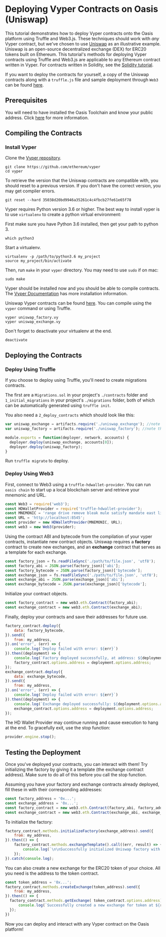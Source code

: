 # Deploying Vyper Contracts on Oasis (Uniswap)

This tutorial demonstrates how to deploy Vyper contracts onto the Oasis platform using Truffle and Web3.js. 
These techniques should work with _any_ Vyper contract, but we've chosen to use [Uniswap](https://uniswap.io/) as an illustrative example.
Uniswap is an open-source decentralized exchange (DEX) for ERC20 tokens built on Ethereum. 
This tutorial's methods for deploying Vyper contracts using Truffle and Web3.js are applicable to any Ethereum contract written in Vyper.
For contracts written in Solidity, see the [Solidity tutorial](./deploy-solidity.md).

If you want to deploy the contracts for yourself, a copy of the Uniswap contracts along with a `truffle.js` file and sample deployment through `Web3` can be found [here](https://github.com/oasislabs/uniswap).

## Prerequisites

You will need to have installed the Oasis Toolchain and know your public address. Click [here](./deploy-solidity.md#prerequisites) for more information.

## Compiling the Contracts

### Install Vyper

Clone the [Vyper repository](https://github.com/ethereum/vyper).
```
git clone https://github.com/ethereum/vyper
cd vyper
```
To retrieve the version that the Uniswap contracts are compatible with, you should reset to a previous version. If you don't have the correct version, you may get compiler errors.
```
git reset --hard 35038d20bd9946a35261c4c4fbcb27fe61e65f78
```

Vyper requires Python version 3.6 or higher. The best way to install vyper is to use `virtualenv` to create a python virtual environment:

First make sure you have Python 3.6 installed, then get your path to python 3.
```
which python3
```
Start a virtualenv.
```
virtualenv -p /path/to/python3.6 my_project
source my_project/bin/activate
```
Then, run `make` in your `vyper` directory. You may need to use `sudo` if on mac:
```
sudo make
```
Vyper should be installed now and you should be able to compile contracts.
The [Vyper Documentation](https://vyper.readthedocs.io/en/latest/installing-vyper.html) has more installation information.

Uniswap Vyper contracts can be found [here](https://github.com/Uniswap/contracts-vyper).
You can compile using the `vyper` command or using Truffle.

```
vyper uniswap_factory.vy
vyper uniswap_exchange.vy
```

Don't forget to deactivate your virtualenv at the end.

```
deactivate
```

## Deploying the Contracts

### Deploy Using Truffle

If you choose to deploy using Truffle, you'll need to create migrations contracts.

The first are a `Migrations.sol` in your project's `./contracts` folder and `1_initial_migrations` in your project's `./migrations` folder, both of which can be automatically generated using `truffle init`.

You also need a `2_deploy_contracts` which should look like this:
```js
var uniswap_exchange = artifacts.require('./uniswap_exchange'); //note there is no '.vy'
var uniswap_factory = artifacts.require('./uniswap_factory'); //note there is no '.vy'

module.exports = function(deployer, network, accounts) {
  deployer.deploy(uniswap_exchange, accounts[0]);
  deployer.deploy(uniswap_factory);
}
```
Run `truffle migrate` to deploy.

### Deploy Using Web3

First, connect to Web3 using a `truffle-hdwallet-provider`. You can run `oasis chain` to start up a local blockchain server and retrieve your mnemonic and URL.

```js
const Web3 = require('web3');
const HDWalletProvider = require('truffle-hdwallet-provider');
const MNEMONIC = 'range drive remove bleak mule satisfy mandate east lion minimum unfold ready';
const URL = 'http://localhost:8545';
const provider = new HDWalletProvider(MNEMONIC, URL);
const web3 = new Web3(provider);
```

Using the contract ABI and bytecode from the compilation of your vyper contracts, instantiate new contract objects.
Uniswap requires a **factory** contract to create new exchanges, and an **exchange** contract that serves as a template for each exchange.

```js
const factory_json = fs.readFileSync('./path/to/file.json', 'utf8');
const factory_abi = JSON.parse(factory_json)['abi'];
const factory_bytecode = JSON.parse(factory_json)['bytecode'];
const exchange_json = fs.readFileSync('./path/to/file.json', 'utf8');
const exchange_abi = JSON.parse(exchange_json)['abi'];
const exchange_bytecode = JSON.parse(exchange_json)['bytecode'];
```

Initialize your contract objects.

```js
const factory_contract = new web3.eth.Contract(factory_abi);
const exchange_contract = new web3.eth.Contract(exchange_abi);
```

Finally, deploy your contracts and save their addresses for future use.

```js
factory_contract.deploy({
    data: factory_bytecode,
}).send({
    from: my_address,
}).on('error', (err) => {
    console.log(`Deploy failed with error: ${err}`)
}).then((deployment) => {
    console.log(`Factory deployed successfully, at address: ${deployment.options.address}`);
    factory_contract.options.address = deployment.options.address;
});
exchange_contract.deploy({
    data: exchange_bytecode,
}).send({
    from: my_address,
}).on('error', (err) => {
    console.log(`Deploy failed with error: ${err}`)
}).then((deployment) => {
    console.log(`Exchange deployed successfully: ${deployment.options.address}`);
    exchange_contract.options.address = deployment.options.address;
});
```

The HD Wallet Provider may continue running and cause execution to hang at the end. To gracefully exit, use the stop function:

```js
provider.engine.stop();
```

## Testing the Deployment

Once you've deployed your contracts, you can interact with them!
Try initializing the factory by giving it a template (the exchange contract address).
Make sure to do all of this before you call the stop function.

Assuming you have your factory and exchange contracts already deployed, fill these in with their corresponding addresses:

```js
const factory_address = '0x...';
const exchange_address = '0x...';
const factory_contract = new web3.eth.Contract(factory_abi, factory_address);
const exchange_contract = new web3.eth.Contract(exchange_abi, exchange_address);
```

To initialize the factory:

```js
factory_contract.methods.initializeFactory(exchange_address).send({
    from: my_address,
}).then(() => {
    factory_contract.methods.exchangeTemplate().call((err, result) => {
        console.log(`\n\nSuccessfully initialized Uniswap factory with template: ${result}`);
    });
}).catch(console.log);
```

You can also create a new exchange for the ERC20 token of your choice. All you need is the address to the token contract.

```js
const token_address = '0x...';
factory_contract.methods.createExchange(token_address).send({
    from: my_address,
}).then(() => {
  factory_contract.methods.getExchange( token_contract.options.address).call((err, result) => {
      console.log(`Successfully created a new exchange for token at ${result}`);
  });
})
```

Now you can deploy and interact with any Vyper contract on the Oasis platform!
